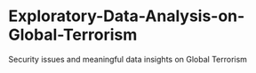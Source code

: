 # Exploratory-Data-Analysis-on-Global-Terrorism
Security issues and meaningful data insights on Global Terrorism
